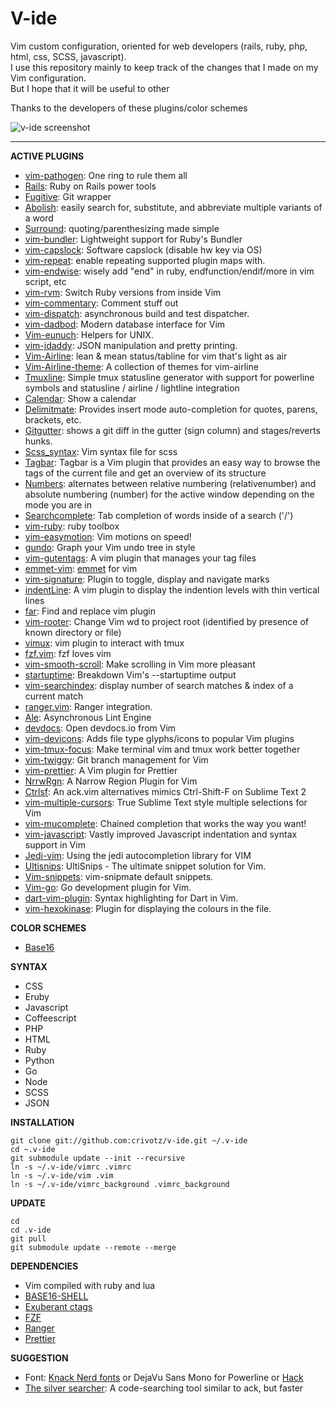 # V-ide

Vim custom configuration, oriented for web developers (rails, ruby, php, html, css, SCSS, javascript).  
I use this repository mainly to keep track of the changes that I made on my Vim configuration.  
But I hope that it will be useful to other

Thanks to the developers of these plugins/color schemes

![v-ide screenshot](https://raw.githubusercontent.com/crivotz/v-ide/master/v-ide_screenshot.png)

---

**ACTIVE PLUGINS**

* [vim-pathogen](https://github.com/tpope/vim-pathogen): One ring to rule them all
* [Rails](https://github.com/tpope/vim-rails): Ruby on Rails power tools
* [Fugitive](https://github.com/tpope/vim-fugitive): Git wrapper
* [Abolish](https://github.com/tpope/vim-abolish): easily search for, substitute, and abbreviate multiple variants of a word
* [Surround](https://github.com/tpope/vim-surround): quoting/parenthesizing made simple
* [vim-bundler](https://github.com/tpope/vim-bundler): Lightweight support for Ruby's Bundler
* [vim-capslock](https://github.com/tpope/vim-capslock.git): Software capslock (disable hw key via OS)
* [vim-repeat](https://github.com/tpope/vim-repeat.git): enable repeating supported plugin maps with.
* [vim-endwise](https://github.com/tpope/vim-endwise.git): wisely add "end" in ruby, endfunction/endif/more in vim script, etc
* [vim-rvm](https://github.com/tpope/vim-rvm): Switch Ruby versions from inside Vim
* [vim-commentary](https://github.com/tpope/vim-commentary): Comment stuff out
* [vim-dispatch](https://github.com/tpope/vim-dispatch.git): asynchronous build and test dispatcher.
* [vim-dadbod](https://github.com/tpope/vim-dadbod): Modern database interface for Vim
* [Vim-eunuch](https://github.com/tpope/vim-eunuch): Helpers for UNIX.  
* [vim-jdaddy](https://github.com/tpope/vim-jdaddy): JSON manipulation and pretty printing.  
* [Vim-Airline](https://github.com/bling/vim-airline): lean & mean status/tabline for vim that's light as air
* [Vim-Airline-theme](https://github.com/vim-airline/vim-airline-themes): A collection of themes for vim-airline
* [Tmuxline](https://github.com/edkolev/tmuxline.vim): Simple tmux statusline generator with support for powerline symbols and statusline / airline / lightline integration
* [Calendar](http://www.vim.org/scripts/script.php?script_id=52): Show a calendar
* [Delimitmate](https://github.com/Raimondi/delimitMate): Provides insert mode auto-completion for quotes, parens, brackets, etc.
* [Gitgutter](https://github.com/airblade/vim-gitgutter): shows a git diff in the gutter (sign column) and stages/reverts hunks.
* [Scss_syntax](https://github.com/cakebaker/scss-syntax.vim): Vim syntax file for scss
* [Tagbar](http://majutsushi.github.io/tagbar/): Tagbar is a Vim plugin that provides an easy way to browse the tags of the current file and get an overview of its structure
* [Numbers](https://github.com/myusuf3/numbers.vim): alternates between relative numbering (relativenumber) and absolute numbering (number) for the active window depending on the mode you are in
* [Searchcomplete](http://www.vim.org/scripts/script.php?script_id=474): Tab completion of words inside of a search ('/')
* [vim-ruby](https://github.com/vim-ruby/vim-ruby.git): ruby toolbox
* [vim-easymotion](https://github.com/Lokaltog/vim-easymotion): Vim motions on speed!
* [gundo](https://github.com/sjl/gundo.vim/): Graph your Vim undo tree in style
* [vim-gutentags](https://github.com/ludovicchabant/vim-gutentags): A vim plugin that manages your tag files  
* [emmet-vim](https://github.com/mattn/emmet-vim.git): [emmet](http://emmet.io) for vim
* [vim-signature](https://github.com/kshenoy/vim-signature.git): Plugin to toggle, display and navigate marks
* [indentLine](https://github.com/yggdroot/indentline): A vim plugin to display the indention levels with thin vertical lines
* [far](https://github.com/brooth/far.vim): Find and replace vim plugin
* [vim-rooter](https://github.com/airblade/vim-rooter): Change Vim wd to project root (identified by presence of known directory or file)
* [vimux](https://github.com/benmills/vimux): vim plugin to interact with tmux
* [fzf.vim](https://github.com/junegunn/fzf.vim): fzf loves vim
* [vim-smooth-scroll](https://github.com/terryma/vim-smooth-scroll): Make scrolling in Vim more pleasant
* [startuptime](https://github.com/tweekmonster/startuptime.vim): Breakdown Vim's --startuptime output
* [vim-searchindex](https://github.com/google/vim-searchindex): display number of search matches & index of a current match
* [ranger.vim](https://github.com/francoiscabrol/ranger.vim): Ranger integration.
* [Ale](https://github.com/w0rp/ale): Asynchronous Lint Engine
* [devdocs](https://github.com/rhysd/devdocs.vim): Open devdocs.io from Vim
* [vim-devicons](https://github.com/ryanoasis/vim-devicons.git): Adds file type glyphs/icons to popular Vim plugins
* [vim-tmux-focus](https://github.com/tmux-plugins/vim-tmux-focus-events.git): Make terminal vim and tmux work better together
* [vim-twiggy](https://github.com/sodapopcan/vim-twiggy.git): Git branch management for Vim
* [vim-prettier](https://github.com/prettier/vim-prettier): A Vim plugin for Prettier
* [NrrwRgn](https://github.com/chrisbra/NrrwRgn): A Narrow Region Plugin for Vim
* [Ctrlsf](https://github.com/dyng/ctrlsf.vim): An ack.vim alternatives mimics Ctrl-Shift-F on Sublime Text 2  
* [vim-multiple-cursors](https://github.com/terryma/vim-multiple-cursors): True Sublime Text style multiple selections for Vim  
* [vim-mucomplete](https://github.com/lifepillar/vim-mucomplete): Chained completion that works the way you want! 
* [vim-javascript](https://github.com/pangloss/vim-javascript): Vastly improved Javascript indentation and syntax support in Vim  
* [Jedi-vim](https://github.com/davidhalter/jedi-vim): Using the jedi autocompletion library for VIM  
* [Ultisnips](https://github.com/SirVer/ultinips): UltiSnips - The ultimate snippet solution for Vim.  
* [Vim-snippets](https://github.com/honza/vim-snippets): vim-snipmate default snippets.  
* [Vim-go](https://github.com/fatih/vim-go): Go development plugin for Vim.  
* [dart-vim-plugin](https://github.com/dart-lang/dart-vim-plugin): Syntax highlighting for Dart in Vim.  
* [vim-hexokinase](https://github.com/RRethy/vim-hexokinase): Plugin for displaying the colours in the file.  

**COLOR SCHEMES**

* [Base16](https://github.com/chriskempson/base16-vim)

**SYNTAX**

* CSS
* Eruby
* Javascript
* Coffeescript
* PHP
* HTML
* Ruby
* Python
* Go
* Node
* SCSS
* JSON

**INSTALLATION**

```console
git clone git://github.com:crivotz/v-ide.git ~/.v-ide
cd ~.v-ide
git submodule update --init --recursive
ln -s ~/.v-ide/vimrc .vimrc
ln -s ~/.v-ide/vim .vim
ln -s ~/.v-ide/vimrc_background .vimrc_background
```

**UPDATE**

```console
cd
cd .v-ide
git pull
git submodule update --remote --merge
```

**DEPENDENCIES**

* Vim compiled with ruby and lua
* [BASE16-SHELL](https://github.com/chriskempson/base16-shell)
* [Exuberant ctags](http://ctags.sourceforge.net)
* [FZF](https://github.com/junegunn/fzf)
* [Ranger](http://ranger.nongnu.org)
* [Prettier](https://prettier.io)

**SUGGESTION**

* Font: [Knack Nerd fonts](https://github.com/ryanoasis/nerd-fonts) or DejaVu Sans Mono for Powerline or [Hack](http://sourcefoundry.org/hack)
* [The silver searcher](https://github.com/ggreer/the_silver_searcher.git): A code-searching tool similar to ack, but faster
